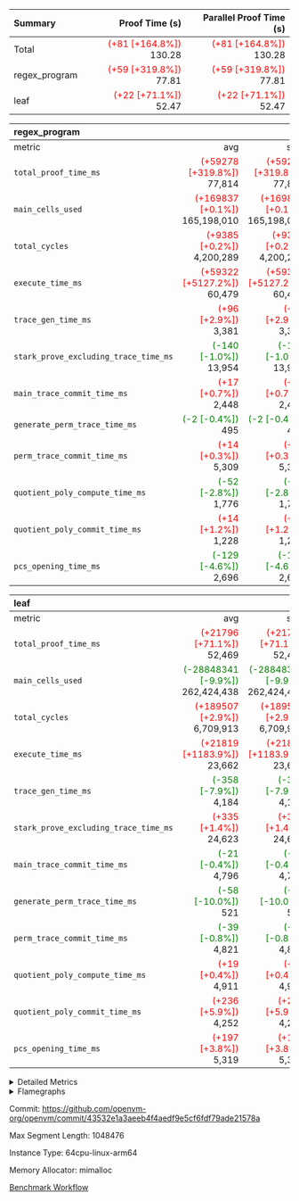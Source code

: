| Summary | Proof Time (s) | Parallel Proof Time (s) |
|:---|---:|---:|
| Total | <span style='color: red'>(+81 [+164.8%])</span> 130.28 | <span style='color: red'>(+81 [+164.8%])</span> 130.28 |
| regex_program | <span style='color: red'>(+59 [+319.8%])</span> 77.81 | <span style='color: red'>(+59 [+319.8%])</span> 77.81 |
| leaf | <span style='color: red'>(+22 [+71.1%])</span> 52.47 | <span style='color: red'>(+22 [+71.1%])</span> 52.47 |


| regex_program |||||
|:---|---:|---:|---:|---:|
|metric|avg|sum|max|min|
| `total_proof_time_ms ` | <span style='color: red'>(+59278 [+319.8%])</span> 77,814 | <span style='color: red'>(+59278 [+319.8%])</span> 77,814 | <span style='color: red'>(+59278 [+319.8%])</span> 77,814 | <span style='color: red'>(+59278 [+319.8%])</span> 77,814 |
| `main_cells_used     ` | <span style='color: red'>(+169837 [+0.1%])</span> 165,198,010 | <span style='color: red'>(+169837 [+0.1%])</span> 165,198,010 | <span style='color: red'>(+169837 [+0.1%])</span> 165,198,010 | <span style='color: red'>(+169837 [+0.1%])</span> 165,198,010 |
| `total_cycles        ` | <span style='color: red'>(+9385 [+0.2%])</span> 4,200,289 | <span style='color: red'>(+9385 [+0.2%])</span> 4,200,289 | <span style='color: red'>(+9385 [+0.2%])</span> 4,200,289 | <span style='color: red'>(+9385 [+0.2%])</span> 4,200,289 |
| `execute_time_ms     ` | <span style='color: red'>(+59322 [+5127.2%])</span> 60,479 | <span style='color: red'>(+59322 [+5127.2%])</span> 60,479 | <span style='color: red'>(+59322 [+5127.2%])</span> 60,479 | <span style='color: red'>(+59322 [+5127.2%])</span> 60,479 |
| `trace_gen_time_ms   ` | <span style='color: red'>(+96 [+2.9%])</span> 3,381 | <span style='color: red'>(+96 [+2.9%])</span> 3,381 | <span style='color: red'>(+96 [+2.9%])</span> 3,381 | <span style='color: red'>(+96 [+2.9%])</span> 3,381 |
| `stark_prove_excluding_trace_time_ms` | <span style='color: green'>(-140 [-1.0%])</span> 13,954 | <span style='color: green'>(-140 [-1.0%])</span> 13,954 | <span style='color: green'>(-140 [-1.0%])</span> 13,954 | <span style='color: green'>(-140 [-1.0%])</span> 13,954 |
| `main_trace_commit_time_ms` | <span style='color: red'>(+17 [+0.7%])</span> 2,448 | <span style='color: red'>(+17 [+0.7%])</span> 2,448 | <span style='color: red'>(+17 [+0.7%])</span> 2,448 | <span style='color: red'>(+17 [+0.7%])</span> 2,448 |
| `generate_perm_trace_time_ms` | <span style='color: green'>(-2 [-0.4%])</span> 495 | <span style='color: green'>(-2 [-0.4%])</span> 495 | <span style='color: green'>(-2 [-0.4%])</span> 495 | <span style='color: green'>(-2 [-0.4%])</span> 495 |
| `perm_trace_commit_time_ms` | <span style='color: red'>(+14 [+0.3%])</span> 5,309 | <span style='color: red'>(+14 [+0.3%])</span> 5,309 | <span style='color: red'>(+14 [+0.3%])</span> 5,309 | <span style='color: red'>(+14 [+0.3%])</span> 5,309 |
| `quotient_poly_compute_time_ms` | <span style='color: green'>(-52 [-2.8%])</span> 1,776 | <span style='color: green'>(-52 [-2.8%])</span> 1,776 | <span style='color: green'>(-52 [-2.8%])</span> 1,776 | <span style='color: green'>(-52 [-2.8%])</span> 1,776 |
| `quotient_poly_commit_time_ms` | <span style='color: red'>(+14 [+1.2%])</span> 1,228 | <span style='color: red'>(+14 [+1.2%])</span> 1,228 | <span style='color: red'>(+14 [+1.2%])</span> 1,228 | <span style='color: red'>(+14 [+1.2%])</span> 1,228 |
| `pcs_opening_time_ms ` | <span style='color: green'>(-129 [-4.6%])</span> 2,696 | <span style='color: green'>(-129 [-4.6%])</span> 2,696 | <span style='color: green'>(-129 [-4.6%])</span> 2,696 | <span style='color: green'>(-129 [-4.6%])</span> 2,696 |

| leaf |||||
|:---|---:|---:|---:|---:|
|metric|avg|sum|max|min|
| `total_proof_time_ms ` | <span style='color: red'>(+21796 [+71.1%])</span> 52,469 | <span style='color: red'>(+21796 [+71.1%])</span> 52,469 | <span style='color: red'>(+21796 [+71.1%])</span> 52,469 | <span style='color: red'>(+21796 [+71.1%])</span> 52,469 |
| `main_cells_used     ` | <span style='color: green'>(-28848341 [-9.9%])</span> 262,424,438 | <span style='color: green'>(-28848341 [-9.9%])</span> 262,424,438 | <span style='color: green'>(-28848341 [-9.9%])</span> 262,424,438 | <span style='color: green'>(-28848341 [-9.9%])</span> 262,424,438 |
| `total_cycles        ` | <span style='color: red'>(+189507 [+2.9%])</span> 6,709,913 | <span style='color: red'>(+189507 [+2.9%])</span> 6,709,913 | <span style='color: red'>(+189507 [+2.9%])</span> 6,709,913 | <span style='color: red'>(+189507 [+2.9%])</span> 6,709,913 |
| `execute_time_ms     ` | <span style='color: red'>(+21819 [+1183.9%])</span> 23,662 | <span style='color: red'>(+21819 [+1183.9%])</span> 23,662 | <span style='color: red'>(+21819 [+1183.9%])</span> 23,662 | <span style='color: red'>(+21819 [+1183.9%])</span> 23,662 |
| `trace_gen_time_ms   ` | <span style='color: green'>(-358 [-7.9%])</span> 4,184 | <span style='color: green'>(-358 [-7.9%])</span> 4,184 | <span style='color: green'>(-358 [-7.9%])</span> 4,184 | <span style='color: green'>(-358 [-7.9%])</span> 4,184 |
| `stark_prove_excluding_trace_time_ms` | <span style='color: red'>(+335 [+1.4%])</span> 24,623 | <span style='color: red'>(+335 [+1.4%])</span> 24,623 | <span style='color: red'>(+335 [+1.4%])</span> 24,623 | <span style='color: red'>(+335 [+1.4%])</span> 24,623 |
| `main_trace_commit_time_ms` | <span style='color: green'>(-21 [-0.4%])</span> 4,796 | <span style='color: green'>(-21 [-0.4%])</span> 4,796 | <span style='color: green'>(-21 [-0.4%])</span> 4,796 | <span style='color: green'>(-21 [-0.4%])</span> 4,796 |
| `generate_perm_trace_time_ms` | <span style='color: green'>(-58 [-10.0%])</span> 521 | <span style='color: green'>(-58 [-10.0%])</span> 521 | <span style='color: green'>(-58 [-10.0%])</span> 521 | <span style='color: green'>(-58 [-10.0%])</span> 521 |
| `perm_trace_commit_time_ms` | <span style='color: green'>(-39 [-0.8%])</span> 4,821 | <span style='color: green'>(-39 [-0.8%])</span> 4,821 | <span style='color: green'>(-39 [-0.8%])</span> 4,821 | <span style='color: green'>(-39 [-0.8%])</span> 4,821 |
| `quotient_poly_compute_time_ms` | <span style='color: red'>(+19 [+0.4%])</span> 4,911 | <span style='color: red'>(+19 [+0.4%])</span> 4,911 | <span style='color: red'>(+19 [+0.4%])</span> 4,911 | <span style='color: red'>(+19 [+0.4%])</span> 4,911 |
| `quotient_poly_commit_time_ms` | <span style='color: red'>(+236 [+5.9%])</span> 4,252 | <span style='color: red'>(+236 [+5.9%])</span> 4,252 | <span style='color: red'>(+236 [+5.9%])</span> 4,252 | <span style='color: red'>(+236 [+5.9%])</span> 4,252 |
| `pcs_opening_time_ms ` | <span style='color: red'>(+197 [+3.8%])</span> 5,319 | <span style='color: red'>(+197 [+3.8%])</span> 5,319 | <span style='color: red'>(+197 [+3.8%])</span> 5,319 | <span style='color: red'>(+197 [+3.8%])</span> 5,319 |



<details>
<summary>Detailed Metrics</summary>

| group | num_segments | keygen_time_ms | commit_exe_time_ms |
| --- | --- | --- | --- |
| regex_program | 1 | 725 | 44 | 

| group | air_name | quotient_deg | interactions | constraints |
| --- | --- | --- | --- | --- |
| leaf | AccessAdapterAir<2> | 4 | 5 | 12 | 
| leaf | AccessAdapterAir<4> | 4 | 5 | 12 | 
| leaf | AccessAdapterAir<8> | 4 | 5 | 12 | 
| leaf | FriReducedOpeningAir | 4 | 35 | 59 | 
| leaf | NativePoseidon2Air<BabyBearParameters>, 1> | 4 | 31 | 302 | 
| leaf | PhantomAir | 4 | 3 | 4 | 
| leaf | ProgramAir | 1 | 1 | 4 | 
| leaf | VariableRangeCheckerAir | 1 | 1 | 4 | 
| leaf | VmAirWrapper<BranchNativeAdapterAir, BranchEqualCoreAir<1> | 2 | 11 | 23 | 
| leaf | VmAirWrapper<JalNativeAdapterAir, JalCoreAir> | 4 | 7 | 6 | 
| leaf | VmAirWrapper<NativeAdapterAir<2, 0>, PublicValuesCoreAir> | 4 | 11 | 23 | 
| leaf | VmAirWrapper<NativeAdapterAir<2, 1>, FieldArithmeticCoreAir> | 4 | 15 | 23 | 
| leaf | VmAirWrapper<NativeLoadStoreAdapterAir<1>, NativeLoadStoreCoreAir<1> | 4 | 15 | 24 | 
| leaf | VmAirWrapper<NativeVectorizedAdapterAir<4>, FieldExtensionCoreAir> | 4 | 15 | 23 | 
| leaf | VmConnectorAir | 4 | 3 | 8 | 
| leaf | VolatileBoundaryAir | 4 | 4 | 16 | 
| regex_program | AccessAdapterAir<16> | 2 | 5 | 14 | 
| regex_program | AccessAdapterAir<2> | 2 | 5 | 14 | 
| regex_program | AccessAdapterAir<32> | 2 | 5 | 14 | 
| regex_program | AccessAdapterAir<4> | 2 | 5 | 14 | 
| regex_program | AccessAdapterAir<64> | 2 | 5 | 14 | 
| regex_program | AccessAdapterAir<8> | 2 | 5 | 14 | 
| regex_program | BitwiseOperationLookupAir<8> | 2 | 2 | 4 | 
| regex_program | KeccakVmAir | 2 | 321 | 4,571 | 
| regex_program | MemoryMerkleAir<8> | 2 | 4 | 40 | 
| regex_program | PersistentBoundaryAir<8> | 2 | 3 | 6 | 
| regex_program | PhantomAir | 2 | 3 | 5 | 
| regex_program | Poseidon2PeripheryAir<BabyBearParameters>, 1> | 2 | 1 | 286 | 
| regex_program | ProgramAir | 1 | 1 | 4 | 
| regex_program | RangeTupleCheckerAir<2> | 1 | 1 | 4 | 
| regex_program | VariableRangeCheckerAir | 1 | 1 | 4 | 
| regex_program | VmAirWrapper<Rv32BaseAluAdapterAir, BaseAluCoreAir<4, 8> | 2 | 19 | 43 | 
| regex_program | VmAirWrapper<Rv32BaseAluAdapterAir, LessThanCoreAir<4, 8> | 2 | 17 | 39 | 
| regex_program | VmAirWrapper<Rv32BaseAluAdapterAir, ShiftCoreAir<4, 8> | 2 | 23 | 90 | 
| regex_program | VmAirWrapper<Rv32BranchAdapterAir, BranchEqualCoreAir<4> | 2 | 11 | 25 | 
| regex_program | VmAirWrapper<Rv32BranchAdapterAir, BranchLessThanCoreAir<4, 8> | 2 | 13 | 41 | 
| regex_program | VmAirWrapper<Rv32CondRdWriteAdapterAir, Rv32JalLuiCoreAir> | 2 | 10 | 22 | 
| regex_program | VmAirWrapper<Rv32HintStoreAdapterAir, Rv32HintStoreCoreAir> | 2 | 15 | 17 | 
| regex_program | VmAirWrapper<Rv32JalrAdapterAir, Rv32JalrCoreAir> | 2 | 16 | 20 | 
| regex_program | VmAirWrapper<Rv32LoadStoreAdapterAir, LoadSignExtendCoreAir<4, 8> | 2 | 18 | 33 | 
| regex_program | VmAirWrapper<Rv32LoadStoreAdapterAir, LoadStoreCoreAir<4> | 2 | 17 | 38 | 
| regex_program | VmAirWrapper<Rv32MultAdapterAir, DivRemCoreAir<4, 8> | 2 | 25 | 88 | 
| regex_program | VmAirWrapper<Rv32MultAdapterAir, MulHCoreAir<4, 8> | 2 | 24 | 38 | 
| regex_program | VmAirWrapper<Rv32MultAdapterAir, MultiplicationCoreAir<4, 8> | 2 | 19 | 26 | 
| regex_program | VmAirWrapper<Rv32RdWriteAdapterAir, Rv32AuipcCoreAir> | 2 | 11 | 15 | 
| regex_program | VmConnectorAir | 2 | 3 | 9 | 

| group | air_name | dsl_ir | idx | opcode | cells_used |
| --- | --- | --- | --- | --- | --- |
| leaf | <BranchNativeAdapterAir,BranchEqualCoreAir<1>> | AssertEqE | 0 | BNE | 6,348 | 
| leaf | <BranchNativeAdapterAir,BranchEqualCoreAir<1>> | AssertEqEI | 0 | BNE | 92 | 
| leaf | <BranchNativeAdapterAir,BranchEqualCoreAir<1>> | AssertEqF | 0 | BNE | 255,944 | 
| leaf | <BranchNativeAdapterAir,BranchEqualCoreAir<1>> | AssertEqV | 0 | BNE | 27,416 | 
| leaf | <BranchNativeAdapterAir,BranchEqualCoreAir<1>> | AssertEqVI | 0 | BNE | 7,314 | 
| leaf | <BranchNativeAdapterAir,BranchEqualCoreAir<1>> | AssertNeVI | 0 | BEQ | 23 | 
| leaf | <BranchNativeAdapterAir,BranchEqualCoreAir<1>> | For | 0 | BNE | 9,026,856 | 
| leaf | <BranchNativeAdapterAir,BranchEqualCoreAir<1>> | IfEq | 0 | BNE | 7,025,166 | 
| leaf | <BranchNativeAdapterAir,BranchEqualCoreAir<1>> | IfEqI | 0 | BNE | 2,413,252 | 
| leaf | <BranchNativeAdapterAir,BranchEqualCoreAir<1>> | IfNe | 0 | BEQ | 434,217 | 
| leaf | <BranchNativeAdapterAir,BranchEqualCoreAir<1>> | IfNeI | 0 | BEQ | 23,414 | 
| leaf | <BranchNativeAdapterAir,BranchEqualCoreAir<1>> | ZipFor | 0 | BNE | 13,462,981 | 
| leaf | <JalNativeAdapterAir,JalCoreAir> |  | 0 | JAL | 10 | 
| leaf | <JalNativeAdapterAir,JalCoreAir> | For | 0 | JAL | 146,140 | 
| leaf | <JalNativeAdapterAir,JalCoreAir> | IfEqI | 0 | JAL | 452,680 | 
| leaf | <JalNativeAdapterAir,JalCoreAir> | IfNe | 0 | JAL | 30 | 
| leaf | <JalNativeAdapterAir,JalCoreAir> | ZipFor | 0 | JAL | 365,600 | 
| leaf | <NativeAdapterAir<2, 0>,PublicValuesCoreAir> | Publish | 0 | PUBLISH | 828 | 
| leaf | <NativeAdapterAir<2, 1>,FieldArithmeticCoreAir> | AddEFI | 0 | ADD | 25,800 | 
| leaf | <NativeAdapterAir<2, 1>,FieldArithmeticCoreAir> | AddEI | 0 | ADD | 2,764,440 | 
| leaf | <NativeAdapterAir<2, 1>,FieldArithmeticCoreAir> | AddF | 0 | ADD | 39,990 | 
| leaf | <NativeAdapterAir<2, 1>,FieldArithmeticCoreAir> | AddFI | 0 | ADD | 2,363,190 | 
| leaf | <NativeAdapterAir<2, 1>,FieldArithmeticCoreAir> | AddV | 0 | ADD | 2,385,660 | 
| leaf | <NativeAdapterAir<2, 1>,FieldArithmeticCoreAir> | AddVI | 0 | ADD | 17,168,400 | 
| leaf | <NativeAdapterAir<2, 1>,FieldArithmeticCoreAir> | Alloc | 0 | ADD | 1,892,070 | 
| leaf | <NativeAdapterAir<2, 1>,FieldArithmeticCoreAir> | Alloc | 0 | MUL | 1,114,830 | 
| leaf | <NativeAdapterAir<2, 1>,FieldArithmeticCoreAir> | CastFV | 0 | ADD | 30 | 
| leaf | <NativeAdapterAir<2, 1>,FieldArithmeticCoreAir> | DivFIN | 0 | DIV | 5,310 | 
| leaf | <NativeAdapterAir<2, 1>,FieldArithmeticCoreAir> | For | 0 | ADD | 11,335,740 | 
| leaf | <NativeAdapterAir<2, 1>,FieldArithmeticCoreAir> | LoadE | 0 | ADD | 409,500 | 
| leaf | <NativeAdapterAir<2, 1>,FieldArithmeticCoreAir> | LoadE | 0 | MUL | 409,500 | 
| leaf | <NativeAdapterAir<2, 1>,FieldArithmeticCoreAir> | LoadF | 0 | ADD | 459,000 | 
| leaf | <NativeAdapterAir<2, 1>,FieldArithmeticCoreAir> | LoadF | 0 | MUL | 310,410 | 
| leaf | <NativeAdapterAir<2, 1>,FieldArithmeticCoreAir> | LoadHeapPtr | 0 | ADD | 30 | 
| leaf | <NativeAdapterAir<2, 1>,FieldArithmeticCoreAir> | LoadV | 0 | ADD | 1,747,290 | 
| leaf | <NativeAdapterAir<2, 1>,FieldArithmeticCoreAir> | LoadV | 0 | MUL | 1,472,940 | 
| leaf | <NativeAdapterAir<2, 1>,FieldArithmeticCoreAir> | MulEF | 0 | MUL | 123,840 | 
| leaf | <NativeAdapterAir<2, 1>,FieldArithmeticCoreAir> | MulEFI | 0 | MUL | 240,600 | 
| leaf | <NativeAdapterAir<2, 1>,FieldArithmeticCoreAir> | MulF | 0 | MUL | 4,603,710 | 
| leaf | <NativeAdapterAir<2, 1>,FieldArithmeticCoreAir> | MulFI | 0 | MUL | 40,800 | 
| leaf | <NativeAdapterAir<2, 1>,FieldArithmeticCoreAir> | MulVI | 0 | MUL | 1,285,320 | 
| leaf | <NativeAdapterAir<2, 1>,FieldArithmeticCoreAir> | NegE | 0 | MUL | 12,840 | 
| leaf | <NativeAdapterAir<2, 1>,FieldArithmeticCoreAir> | StoreE | 0 | ADD | 303,660 | 
| leaf | <NativeAdapterAir<2, 1>,FieldArithmeticCoreAir> | StoreE | 0 | MUL | 303,660 | 
| leaf | <NativeAdapterAir<2, 1>,FieldArithmeticCoreAir> | StoreF | 0 | ADD | 249,600 | 
| leaf | <NativeAdapterAir<2, 1>,FieldArithmeticCoreAir> | StoreF | 0 | MUL | 25,320 | 
| leaf | <NativeAdapterAir<2, 1>,FieldArithmeticCoreAir> | StoreHeapPtr | 0 | ADD | 30 | 
| leaf | <NativeAdapterAir<2, 1>,FieldArithmeticCoreAir> | StoreV | 0 | ADD | 801,690 | 
| leaf | <NativeAdapterAir<2, 1>,FieldArithmeticCoreAir> | StoreV | 0 | MUL | 649,410 | 
| leaf | <NativeAdapterAir<2, 1>,FieldArithmeticCoreAir> | SubEF | 0 | SUB | 215,160 | 
| leaf | <NativeAdapterAir<2, 1>,FieldArithmeticCoreAir> | SubEFI | 0 | ADD | 286,320 | 
| leaf | <NativeAdapterAir<2, 1>,FieldArithmeticCoreAir> | SubEI | 0 | ADD | 18,000 | 
| leaf | <NativeAdapterAir<2, 1>,FieldArithmeticCoreAir> | SubFI | 0 | SUB | 39,990 | 
| leaf | <NativeAdapterAir<2, 1>,FieldArithmeticCoreAir> | SubV | 0 | SUB | 514,890 | 
| leaf | <NativeAdapterAir<2, 1>,FieldArithmeticCoreAir> | SubVI | 0 | SUB | 31,590 | 
| leaf | <NativeAdapterAir<2, 1>,FieldArithmeticCoreAir> | SubVIN | 0 | SUB | 26,460 | 
| leaf | <NativeAdapterAir<2, 1>,FieldArithmeticCoreAir> | UnsafeCastVF | 0 | ADD | 810 | 
| leaf | <NativeAdapterAir<2, 1>,FieldArithmeticCoreAir> | ZipFor | 0 | ADD | 18,124,920 | 
| leaf | <NativeLoadStoreAdapterAir<1>,NativeLoadStoreCoreAir<1>> |  | 0 | STOREW | 31 | 
| leaf | <NativeLoadStoreAdapterAir<1>,NativeLoadStoreCoreAir<1>> | AddEFFI | 0 | LOADW | 6,014 | 
| leaf | <NativeLoadStoreAdapterAir<1>,NativeLoadStoreCoreAir<1>> | AddEFFI | 0 | STOREW | 18,042 | 
| leaf | <NativeLoadStoreAdapterAir<1>,NativeLoadStoreCoreAir<1>> | Alloc | 0 | LOADW | 1,955,139 | 
| leaf | <NativeLoadStoreAdapterAir<1>,NativeLoadStoreCoreAir<1>> | DivEIN | 0 | STOREW | 9,300 | 
| leaf | <NativeLoadStoreAdapterAir<1>,NativeLoadStoreCoreAir<1>> | For | 0 | LOADW | 348,192 | 
| leaf | <NativeLoadStoreAdapterAir<1>,NativeLoadStoreCoreAir<1>> | For | 0 | STOREW | 104,842 | 
| leaf | <NativeLoadStoreAdapterAir<1>,NativeLoadStoreCoreAir<1>> | ImmE | 0 | STOREW | 495,132 | 
| leaf | <NativeLoadStoreAdapterAir<1>,NativeLoadStoreCoreAir<1>> | ImmF | 0 | STOREW | 1,470,237 | 
| leaf | <NativeLoadStoreAdapterAir<1>,NativeLoadStoreCoreAir<1>> | ImmV | 0 | STOREW | 612,653 | 
| leaf | <NativeLoadStoreAdapterAir<1>,NativeLoadStoreCoreAir<1>> | LoadE | 0 | LOADW | 4,523,396 | 
| leaf | <NativeLoadStoreAdapterAir<1>,NativeLoadStoreCoreAir<1>> | LoadF | 0 | LOADW | 10,267,820 | 
| leaf | <NativeLoadStoreAdapterAir<1>,NativeLoadStoreCoreAir<1>> | LoadV | 0 | LOADW | 9,755,297 | 
| leaf | <NativeLoadStoreAdapterAir<1>,NativeLoadStoreCoreAir<1>> | MulEI | 0 | STOREW | 619,876 | 
| leaf | <NativeLoadStoreAdapterAir<1>,NativeLoadStoreCoreAir<1>> | StoreE | 0 | STOREW | 2,148,796 | 
| leaf | <NativeLoadStoreAdapterAir<1>,NativeLoadStoreCoreAir<1>> | StoreF | 0 | STOREW | 9,990,649 | 
| leaf | <NativeLoadStoreAdapterAir<1>,NativeLoadStoreCoreAir<1>> | StoreHintWord | 0 | SHINTW | 15,427,708 | 
| leaf | <NativeLoadStoreAdapterAir<1>,NativeLoadStoreCoreAir<1>> | StoreV | 0 | STOREW | 2,382,598 | 
| leaf | <NativeLoadStoreAdapterAir<1>,NativeLoadStoreCoreAir<1>> | SubEF | 0 | LOADW | 666,996 | 
| leaf | <NativeLoadStoreAdapterAir<1>,NativeLoadStoreCoreAir<1>> | ZipFor | 0 | LOADW | 1,410,717 | 
| leaf | <NativeVectorizedAdapterAir<4>,FieldExtensionCoreAir> | AddE | 0 | FE4ADD | 1,902,080 | 
| leaf | <NativeVectorizedAdapterAir<4>,FieldExtensionCoreAir> | DivE | 0 | BBE4DIV | 321,360 | 
| leaf | <NativeVectorizedAdapterAir<4>,FieldExtensionCoreAir> | DivEIN | 0 | BBE4DIV | 3,000 | 
| leaf | <NativeVectorizedAdapterAir<4>,FieldExtensionCoreAir> | MulE | 0 | BBE4MUL | 1,254,360 | 
| leaf | <NativeVectorizedAdapterAir<4>,FieldExtensionCoreAir> | MulEI | 0 | BBE4MUL | 199,960 | 
| leaf | <NativeVectorizedAdapterAir<4>,FieldExtensionCoreAir> | SubE | 0 | FE4SUB | 668,920 | 
| leaf | Arc<BabyBearParameters>, 1> | Poseidon2CompressBabyBear | 0 | COMP_POS2 | 6,420,252 | 
| leaf | Arc<BabyBearParameters>, 1> | Poseidon2PermuteBabyBear | 0 | PERM_POS2 | 12,574,980 | 
| leaf | FriReducedOpeningAir | FriReducedOpening | 0 | FRI_REDUCED_OPENING | 34,825,728 | 
| leaf | PhantomAir | CT-ExtractPublicValuesCommit | 0 | PHANTOM | 12 | 
| leaf | PhantomAir | CT-InitializePcsConst | 0 | PHANTOM | 12 | 
| leaf | PhantomAir | CT-ReadProofsFromInput | 0 | PHANTOM | 12 | 
| leaf | PhantomAir | CT-VerifyProofs | 0 | PHANTOM | 12 | 
| leaf | PhantomAir | CT-compute-reduced-opening | 0 | PHANTOM | 4,032 | 
| leaf | PhantomAir | CT-exp-reverse-bits-len | 0 | PHANTOM | 55,440 | 
| leaf | PhantomAir | CT-poseidon2-hash | 0 | PHANTOM | 22,176 | 
| leaf | PhantomAir | CT-poseidon2-hash-ext | 0 | PHANTOM | 10,584 | 
| leaf | PhantomAir | CT-poseidon2-hash-setup | 0 | PHANTOM | 3,316,320 | 
| leaf | PhantomAir | CT-single-reduced-opening-eval | 0 | PHANTOM | 85,176 | 
| leaf | PhantomAir | CT-stage-c-build-rounds | 0 | PHANTOM | 12 | 
| leaf | PhantomAir | CT-stage-d-verifier-verify | 0 | PHANTOM | 12 | 
| leaf | PhantomAir | CT-stage-d-verify-pcs | 0 | PHANTOM | 12 | 
| leaf | PhantomAir | CT-stage-e-verify-constraints | 0 | PHANTOM | 12 | 
| leaf | PhantomAir | CT-verify-batch | 0 | PHANTOM | 4,032 | 
| leaf | PhantomAir | CT-verify-batch-ext | 0 | PHANTOM | 10,584 | 
| leaf | PhantomAir | CT-verify-batch-reduce-fast | 0 | PHANTOM | 32,760 | 
| leaf | PhantomAir | CT-verify-batch-reduce-fast-setup | 0 | PHANTOM | 32,760 | 
| leaf | PhantomAir | CT-verify-query | 0 | PHANTOM | 504 | 
| leaf | PhantomAir | HintBitsF | 0 | PHANTOM | 258 | 
| leaf | PhantomAir | HintInputVec | 0 | PHANTOM | 155,448 | 

| group | air_name | dsl_ir | opcode | segment | cells_used |
| --- | --- | --- | --- | --- | --- |
| regex_program | <Rv32BaseAluAdapterAir,BaseAluCoreAir<4, 8>> |  | ADD | 0 | 36,618,768 | 
| regex_program | <Rv32BaseAluAdapterAir,BaseAluCoreAir<4, 8>> |  | AND | 0 | 1,912,104 | 
| regex_program | <Rv32BaseAluAdapterAir,BaseAluCoreAir<4, 8>> |  | OR | 0 | 847,584 | 
| regex_program | <Rv32BaseAluAdapterAir,BaseAluCoreAir<4, 8>> |  | SUB | 0 | 1,532,952 | 
| regex_program | <Rv32BaseAluAdapterAir,BaseAluCoreAir<4, 8>> |  | XOR | 0 | 344,232 | 
| regex_program | <Rv32BaseAluAdapterAir,LessThanCoreAir<4, 8>> |  | SLT | 0 | 185 | 
| regex_program | <Rv32BaseAluAdapterAir,LessThanCoreAir<4, 8>> |  | SLTU | 0 | 1,237,798 | 
| regex_program | <Rv32BaseAluAdapterAir,ShiftCoreAir<4, 8>> |  | SLL | 0 | 11,318,044 | 
| regex_program | <Rv32BaseAluAdapterAir,ShiftCoreAir<4, 8>> |  | SRA | 0 | 53 | 
| regex_program | <Rv32BaseAluAdapterAir,ShiftCoreAir<4, 8>> |  | SRL | 0 | 269,770 | 
| regex_program | <Rv32BranchAdapterAir,BranchEqualCoreAir<4>> |  | BEQ | 0 | 4,880,538 | 
| regex_program | <Rv32BranchAdapterAir,BranchEqualCoreAir<4>> |  | BNE | 0 | 2,691,832 | 
| regex_program | <Rv32BranchAdapterAir,BranchLessThanCoreAir<4, 8>> |  | BGE | 0 | 9,408 | 
| regex_program | <Rv32BranchAdapterAir,BranchLessThanCoreAir<4, 8>> |  | BGEU | 0 | 3,890,944 | 
| regex_program | <Rv32BranchAdapterAir,BranchLessThanCoreAir<4, 8>> |  | BLT | 0 | 164,512 | 
| regex_program | <Rv32BranchAdapterAir,BranchLessThanCoreAir<4, 8>> |  | BLTU | 0 | 2,273,600 | 
| regex_program | <Rv32CondRdWriteAdapterAir,Rv32JalLuiCoreAir> |  | JAL | 0 | 1,190,322 | 
| regex_program | <Rv32CondRdWriteAdapterAir,Rv32JalLuiCoreAir> |  | LUI | 0 | 800,964 | 
| regex_program | <Rv32HintStoreAdapterAir,Rv32HintStoreCoreAir> |  | HINT_STOREW | 0 | 331,942 | 
| regex_program | <Rv32JalrAdapterAir,Rv32JalrCoreAir> |  | JALR | 0 | 3,652,404 | 
| regex_program | <Rv32LoadStoreAdapterAir,LoadSignExtendCoreAir<4, 8>> |  | LOADB | 0 | 24,255 | 
| regex_program | <Rv32LoadStoreAdapterAir,LoadSignExtendCoreAir<4, 8>> |  | LOADH | 0 | 280 | 
| regex_program | <Rv32LoadStoreAdapterAir,LoadStoreCoreAir<4>> |  | LOADBU | 0 | 1,093,200 | 
| regex_program | <Rv32LoadStoreAdapterAir,LoadStoreCoreAir<4>> |  | LOADHU | 0 | 3,800 | 
| regex_program | <Rv32LoadStoreAdapterAir,LoadStoreCoreAir<4>> |  | LOADW | 0 | 45,715,640 | 
| regex_program | <Rv32LoadStoreAdapterAir,LoadStoreCoreAir<4>> |  | STOREB | 0 | 509,480 | 
| regex_program | <Rv32LoadStoreAdapterAir,LoadStoreCoreAir<4>> |  | STOREH | 0 | 402,960 | 
| regex_program | <Rv32LoadStoreAdapterAir,LoadStoreCoreAir<4>> |  | STOREW | 0 | 30,916,880 | 
| regex_program | <Rv32MultAdapterAir,DivRemCoreAir<4, 8>> |  | DIVU | 0 | 6,498 | 
| regex_program | <Rv32MultAdapterAir,MulHCoreAir<4, 8>> |  | MULHU | 0 | 9,516 | 
| regex_program | <Rv32MultAdapterAir,MultiplicationCoreAir<4, 8>> |  | MUL | 0 | 1,614,697 | 
| regex_program | <Rv32RdWriteAdapterAir,Rv32AuipcCoreAir> |  | AUIPC | 0 | 830,676 | 
| regex_program | KeccakVmAir |  | KECCAK256 | 0 | 75,936 | 
| regex_program | PhantomAir |  | PHANTOM | 0 | 1,734 | 

| group | air_name | idx | rows | prep_cols | perm_cols | main_cols | cells |
| --- | --- | --- | --- | --- | --- | --- | --- |
| leaf | AccessAdapterAir<2> | 0 | 2,097,152 |  | 16 | 11 | 56,623,104 | 
| leaf | AccessAdapterAir<4> | 0 | 1,048,576 |  | 16 | 13 | 30,408,704 | 
| leaf | AccessAdapterAir<8> | 0 | 131,072 |  | 16 | 17 | 4,325,376 | 
| leaf | FriReducedOpeningAir | 0 | 1,048,576 |  | 76 | 64 | 146,800,640 | 
| leaf | NativePoseidon2Air<BabyBearParameters>, 1> | 0 | 65,536 |  | 36 | 348 | 25,165,824 | 
| leaf | PhantomAir | 0 | 1,048,576 |  | 8 | 6 | 14,680,064 | 
| leaf | ProgramAir | 0 | 524,288 |  | 8 | 10 | 9,437,184 | 
| leaf | VariableRangeCheckerAir | 0 | 262,144 | 2 | 8 | 1 | 2,359,296 | 
| leaf | VmAirWrapper<BranchNativeAdapterAir, BranchEqualCoreAir<1> | 0 | 2,097,152 |  | 28 | 23 | 106,954,752 | 
| leaf | VmAirWrapper<JalNativeAdapterAir, JalCoreAir> | 0 | 131,072 |  | 12 | 10 | 2,883,584 | 
| leaf | VmAirWrapper<NativeAdapterAir<2, 0>, PublicValuesCoreAir> | 0 | 64 |  | 16 | 23 | 2,496 | 
| leaf | VmAirWrapper<NativeAdapterAir<2, 1>, FieldArithmeticCoreAir> | 0 | 4,194,304 |  | 20 | 30 | 209,715,200 | 
| leaf | VmAirWrapper<NativeLoadStoreAdapterAir<1>, NativeLoadStoreCoreAir<1> | 0 | 2,097,152 |  | 20 | 31 | 106,954,752 | 
| leaf | VmAirWrapper<NativeVectorizedAdapterAir<4>, FieldExtensionCoreAir> | 0 | 131,072 |  | 20 | 40 | 7,864,320 | 
| leaf | VmConnectorAir | 0 | 2 | 1 | 8 | 4 | 24 | 
| leaf | VolatileBoundaryAir | 0 | 1,048,576 |  | 8 | 11 | 19,922,944 | 

| group | air_name | segment | rows | prep_cols | perm_cols | main_cols | cells |
| --- | --- | --- | --- | --- | --- | --- | --- |
| regex_program | AccessAdapterAir<2> | 0 | 64 |  | 24 | 11 | 2,240 | 
| regex_program | AccessAdapterAir<4> | 0 | 32 |  | 24 | 13 | 1,184 | 
| regex_program | AccessAdapterAir<8> | 0 | 131,072 |  | 24 | 17 | 5,373,952 | 
| regex_program | BitwiseOperationLookupAir<8> | 0 | 65,536 | 3 | 8 | 2 | 655,360 | 
| regex_program | KeccakVmAir | 0 | 32 |  | 1,288 | 3,164 | 142,464 | 
| regex_program | MemoryMerkleAir<8> | 0 | 131,072 |  | 20 | 32 | 6,815,744 | 
| regex_program | PersistentBoundaryAir<8> | 0 | 131,072 |  | 12 | 20 | 4,194,304 | 
| regex_program | PhantomAir | 0 | 512 |  | 12 | 6 | 9,216 | 
| regex_program | Poseidon2PeripheryAir<BabyBearParameters>, 1> | 0 | 16,384 |  | 8 | 300 | 5,046,272 | 
| regex_program | ProgramAir | 0 | 131,072 |  | 8 | 10 | 2,359,296 | 
| regex_program | RangeTupleCheckerAir<2> | 0 | 524,288 | 2 | 8 | 1 | 4,718,592 | 
| regex_program | VariableRangeCheckerAir | 0 | 262,144 | 2 | 8 | 1 | 2,359,296 | 
| regex_program | VmAirWrapper<Rv32BaseAluAdapterAir, BaseAluCoreAir<4, 8> | 0 | 2,097,152 |  | 80 | 36 | 243,269,632 | 
| regex_program | VmAirWrapper<Rv32BaseAluAdapterAir, LessThanCoreAir<4, 8> | 0 | 65,536 |  | 40 | 37 | 5,046,272 | 
| regex_program | VmAirWrapper<Rv32BaseAluAdapterAir, ShiftCoreAir<4, 8> | 0 | 262,144 |  | 52 | 53 | 27,525,120 | 
| regex_program | VmAirWrapper<Rv32BranchAdapterAir, BranchEqualCoreAir<4> | 0 | 524,288 |  | 48 | 26 | 38,797,312 | 
| regex_program | VmAirWrapper<Rv32BranchAdapterAir, BranchLessThanCoreAir<4, 8> | 0 | 262,144 |  | 56 | 32 | 23,068,672 | 
| regex_program | VmAirWrapper<Rv32CondRdWriteAdapterAir, Rv32JalLuiCoreAir> | 0 | 131,072 |  | 44 | 18 | 8,126,464 | 
| regex_program | VmAirWrapper<Rv32HintStoreAdapterAir, Rv32HintStoreCoreAir> | 0 | 16,384 |  | 36 | 26 | 1,015,808 | 
| regex_program | VmAirWrapper<Rv32JalrAdapterAir, Rv32JalrCoreAir> | 0 | 131,072 |  | 36 | 28 | 8,388,608 | 
| regex_program | VmAirWrapper<Rv32LoadStoreAdapterAir, LoadSignExtendCoreAir<4, 8> | 0 | 1,024 |  | 76 | 35 | 113,664 | 
| regex_program | VmAirWrapper<Rv32LoadStoreAdapterAir, LoadStoreCoreAir<4> | 0 | 2,097,152 |  | 72 | 40 | 234,881,024 | 
| regex_program | VmAirWrapper<Rv32MultAdapterAir, DivRemCoreAir<4, 8> | 0 | 128 |  | 104 | 57 | 20,608 | 
| regex_program | VmAirWrapper<Rv32MultAdapterAir, MulHCoreAir<4, 8> | 0 | 256 |  | 100 | 39 | 35,584 | 
| regex_program | VmAirWrapper<Rv32MultAdapterAir, MultiplicationCoreAir<4, 8> | 0 | 65,536 |  | 80 | 31 | 7,274,496 | 
| regex_program | VmAirWrapper<Rv32RdWriteAdapterAir, Rv32AuipcCoreAir> | 0 | 65,536 |  | 28 | 21 | 3,211,264 | 
| regex_program | VmConnectorAir | 0 | 2 | 1 | 12 | 4 | 32 | 

| group | chip_name | idx | rows_used |
| --- | --- | --- | --- |
| leaf | <BranchNativeAdapterAir,BranchEqualCoreAir<1>> | 0 | 1,421,001 | 
| leaf | <JalNativeAdapterAir,JalCoreAir> | 0 | 96,446 | 
| leaf | <NativeAdapterAir<2, 0>,PublicValuesCoreAir> | 0 | 36 | 
| leaf | <NativeAdapterAir<2, 1>,FieldArithmeticCoreAir> | 0 | 2,393,425 | 
| leaf | <NativeLoadStoreAdapterAir<1>,NativeLoadStoreCoreAir<1>> | 0 | 2,006,886 | 
| leaf | <NativeVectorizedAdapterAir<4>,FieldExtensionCoreAir> | 0 | 108,742 | 
| leaf | AccessAdapter<2> | 0 | 1,085,954 | 
| leaf | AccessAdapter<4> | 0 | 543,188 | 
| leaf | AccessAdapter<8> | 0 | 111,818 | 
| leaf | Arc<BabyBearParameters>, 1> | 0 | 54,584 | 
| leaf | Boundary | 0 | 1,036,067 | 
| leaf | FriReducedOpeningAir | 0 | 544,152 | 
| leaf | PhantomAir | 0 | 621,695 | 
| leaf | ProgramChip | 0 | 292,368 | 
| leaf | VariableRangeCheckerAir | 0 | 262,144 | 
| leaf | VmConnectorAir | 0 | 2 | 

| group | chip_name | segment | rows_used |
| --- | --- | --- | --- |
| regex_program | <Rv32BaseAluAdapterAir,BaseAluCoreAir<4, 8>> | 0 | 1,145,990 | 
| regex_program | <Rv32BaseAluAdapterAir,LessThanCoreAir<4, 8>> | 0 | 33,459 | 
| regex_program | <Rv32BaseAluAdapterAir,ShiftCoreAir<4, 8>> | 0 | 218,639 | 
| regex_program | <Rv32BranchAdapterAir,BranchEqualCoreAir<4>> | 0 | 291,245 | 
| regex_program | <Rv32BranchAdapterAir,BranchLessThanCoreAir<4, 8>> | 0 | 198,077 | 
| regex_program | <Rv32CondRdWriteAdapterAir,Rv32JalLuiCoreAir> | 0 | 110,627 | 
| regex_program | <Rv32HintStoreAdapterAir,Rv32HintStoreCoreAir> | 0 | 12,767 | 
| regex_program | <Rv32JalrAdapterAir,Rv32JalrCoreAir> | 0 | 130,443 | 
| regex_program | <Rv32LoadStoreAdapterAir,LoadSignExtendCoreAir<4, 8>> | 0 | 701 | 
| regex_program | <Rv32LoadStoreAdapterAir,LoadStoreCoreAir<4>> | 0 | 1,966,049 | 
| regex_program | <Rv32MultAdapterAir,DivRemCoreAir<4, 8>> | 0 | 114 | 
| regex_program | <Rv32MultAdapterAir,MulHCoreAir<4, 8>> | 0 | 244 | 
| regex_program | <Rv32MultAdapterAir,MultiplicationCoreAir<4, 8>> | 0 | 52,087 | 
| regex_program | <Rv32RdWriteAdapterAir,Rv32AuipcCoreAir> | 0 | 39,557 | 
| regex_program | AccessAdapter<2> | 0 | 42 | 
| regex_program | AccessAdapter<4> | 0 | 22 | 
| regex_program | AccessAdapter<8> | 0 | 69,206 | 
| regex_program | Arc<BabyBearParameters>, 1> | 0 | 14,005 | 
| regex_program | BitwiseOperationLookupAir<8> | 0 | 65,536 | 
| regex_program | Boundary | 0 | 69,206 | 
| regex_program | KeccakVmAir | 0 | 24 | 
| regex_program | Merkle | 0 | 70,444 | 
| regex_program | PhantomAir | 0 | 289 | 
| regex_program | ProgramChip | 0 | 89,891 | 
| regex_program | RangeTupleCheckerAir<2> | 0 | 524,288 | 
| regex_program | VariableRangeCheckerAir | 0 | 262,144 | 
| regex_program | VmConnectorAir | 0 | 2 | 

| group | dsl_ir | idx | opcode | frequency |
| --- | --- | --- | --- | --- |
| leaf |  | 0 | JAL | 1 | 
| leaf |  | 0 | STOREW | 2 | 
| leaf | AddE | 0 | FE4ADD | 47,552 | 
| leaf | AddEFFI | 0 | LOADW | 194 | 
| leaf | AddEFFI | 0 | STOREW | 582 | 
| leaf | AddEFI | 0 | ADD | 860 | 
| leaf | AddEI | 0 | ADD | 92,148 | 
| leaf | AddF | 0 | ADD | 1,333 | 
| leaf | AddFI | 0 | ADD | 78,773 | 
| leaf | AddV | 0 | ADD | 79,522 | 
| leaf | AddVI | 0 | ADD | 572,280 | 
| leaf | Alloc | 0 | ADD | 63,069 | 
| leaf | Alloc | 0 | LOADW | 63,069 | 
| leaf | Alloc | 0 | MUL | 37,161 | 
| leaf | AssertEqE | 0 | BNE | 276 | 
| leaf | AssertEqEI | 0 | BNE | 4 | 
| leaf | AssertEqF | 0 | BNE | 11,128 | 
| leaf | AssertEqV | 0 | BNE | 1,192 | 
| leaf | AssertEqVI | 0 | BNE | 318 | 
| leaf | AssertNeVI | 0 | BEQ | 1 | 
| leaf | CT-ExtractPublicValuesCommit | 0 | PHANTOM | 2 | 
| leaf | CT-InitializePcsConst | 0 | PHANTOM | 2 | 
| leaf | CT-ReadProofsFromInput | 0 | PHANTOM | 2 | 
| leaf | CT-VerifyProofs | 0 | PHANTOM | 2 | 
| leaf | CT-compute-reduced-opening | 0 | PHANTOM | 672 | 
| leaf | CT-exp-reverse-bits-len | 0 | PHANTOM | 9,240 | 
| leaf | CT-poseidon2-hash | 0 | PHANTOM | 3,696 | 
| leaf | CT-poseidon2-hash-ext | 0 | PHANTOM | 1,764 | 
| leaf | CT-poseidon2-hash-setup | 0 | PHANTOM | 552,720 | 
| leaf | CT-single-reduced-opening-eval | 0 | PHANTOM | 14,196 | 
| leaf | CT-stage-c-build-rounds | 0 | PHANTOM | 2 | 
| leaf | CT-stage-d-verifier-verify | 0 | PHANTOM | 2 | 
| leaf | CT-stage-d-verify-pcs | 0 | PHANTOM | 2 | 
| leaf | CT-stage-e-verify-constraints | 0 | PHANTOM | 2 | 
| leaf | CT-verify-batch | 0 | PHANTOM | 672 | 
| leaf | CT-verify-batch-ext | 0 | PHANTOM | 1,764 | 
| leaf | CT-verify-batch-reduce-fast | 0 | PHANTOM | 5,460 | 
| leaf | CT-verify-batch-reduce-fast-setup | 0 | PHANTOM | 5,460 | 
| leaf | CT-verify-query | 0 | PHANTOM | 84 | 
| leaf | CastFV | 0 | ADD | 1 | 
| leaf | DivE | 0 | BBE4DIV | 8,034 | 
| leaf | DivEIN | 0 | BBE4DIV | 75 | 
| leaf | DivEIN | 0 | STOREW | 300 | 
| leaf | DivFIN | 0 | DIV | 177 | 
| leaf | For | 0 | ADD | 377,858 | 
| leaf | For | 0 | BNE | 392,472 | 
| leaf | For | 0 | JAL | 14,614 | 
| leaf | For | 0 | LOADW | 11,232 | 
| leaf | For | 0 | STOREW | 3,382 | 
| leaf | FriReducedOpening | 0 | FRI_REDUCED_OPENING | 7,098 | 
| leaf | HintBitsF | 0 | PHANTOM | 43 | 
| leaf | HintInputVec | 0 | PHANTOM | 25,908 | 
| leaf | IfEq | 0 | BNE | 305,442 | 
| leaf | IfEqI | 0 | BNE | 104,924 | 
| leaf | IfEqI | 0 | JAL | 45,268 | 
| leaf | IfNe | 0 | BEQ | 18,879 | 
| leaf | IfNe | 0 | JAL | 3 | 
| leaf | IfNeI | 0 | BEQ | 1,018 | 
| leaf | ImmE | 0 | STOREW | 15,972 | 
| leaf | ImmF | 0 | STOREW | 47,427 | 
| leaf | ImmV | 0 | STOREW | 19,763 | 
| leaf | LoadE | 0 | ADD | 13,650 | 
| leaf | LoadE | 0 | LOADW | 145,916 | 
| leaf | LoadE | 0 | MUL | 13,650 | 
| leaf | LoadF | 0 | ADD | 15,300 | 
| leaf | LoadF | 0 | LOADW | 331,220 | 
| leaf | LoadF | 0 | MUL | 10,347 | 
| leaf | LoadHeapPtr | 0 | ADD | 1 | 
| leaf | LoadV | 0 | ADD | 58,243 | 
| leaf | LoadV | 0 | LOADW | 314,687 | 
| leaf | LoadV | 0 | MUL | 49,098 | 
| leaf | MulE | 0 | BBE4MUL | 31,359 | 
| leaf | MulEF | 0 | MUL | 4,128 | 
| leaf | MulEFI | 0 | MUL | 8,020 | 
| leaf | MulEI | 0 | BBE4MUL | 4,999 | 
| leaf | MulEI | 0 | STOREW | 19,996 | 
| leaf | MulF | 0 | MUL | 153,457 | 
| leaf | MulFI | 0 | MUL | 1,360 | 
| leaf | MulVI | 0 | MUL | 42,844 | 
| leaf | NegE | 0 | MUL | 428 | 
| leaf | Poseidon2CompressBabyBear | 0 | COMP_POS2 | 18,449 | 
| leaf | Poseidon2PermuteBabyBear | 0 | PERM_POS2 | 36,135 | 
| leaf | Publish | 0 | PUBLISH | 36 | 
| leaf | StoreE | 0 | ADD | 10,122 | 
| leaf | StoreE | 0 | MUL | 10,122 | 
| leaf | StoreE | 0 | STOREW | 69,316 | 
| leaf | StoreF | 0 | ADD | 8,320 | 
| leaf | StoreF | 0 | MUL | 844 | 
| leaf | StoreF | 0 | STOREW | 322,279 | 
| leaf | StoreHeapPtr | 0 | ADD | 1 | 
| leaf | StoreHintWord | 0 | SHINTW | 497,668 | 
| leaf | StoreV | 0 | ADD | 26,723 | 
| leaf | StoreV | 0 | MUL | 21,647 | 
| leaf | StoreV | 0 | STOREW | 76,858 | 
| leaf | SubE | 0 | FE4SUB | 16,723 | 
| leaf | SubEF | 0 | LOADW | 21,516 | 
| leaf | SubEF | 0 | SUB | 7,172 | 
| leaf | SubEFI | 0 | ADD | 9,544 | 
| leaf | SubEI | 0 | ADD | 600 | 
| leaf | SubFI | 0 | SUB | 1,333 | 
| leaf | SubV | 0 | SUB | 17,163 | 
| leaf | SubVI | 0 | SUB | 1,053 | 
| leaf | SubVIN | 0 | SUB | 882 | 
| leaf | UnsafeCastVF | 0 | ADD | 27 | 
| leaf | ZipFor | 0 | ADD | 604,164 | 
| leaf | ZipFor | 0 | BNE | 585,347 | 
| leaf | ZipFor | 0 | JAL | 36,560 | 
| leaf | ZipFor | 0 | LOADW | 45,507 | 

| group | dsl_ir | opcode | segment | frequency |
| --- | --- | --- | --- | --- |
| regex_program |  | ADD | 0 | 1,017,188 | 
| regex_program |  | AND | 0 | 53,114 | 
| regex_program |  | AUIPC | 0 | 39,557 | 
| regex_program |  | BEQ | 0 | 187,713 | 
| regex_program |  | BGE | 0 | 294 | 
| regex_program |  | BGEU | 0 | 121,592 | 
| regex_program |  | BLT | 0 | 5,141 | 
| regex_program |  | BLTU | 0 | 71,050 | 
| regex_program |  | BNE | 0 | 103,532 | 
| regex_program |  | DIVU | 0 | 114 | 
| regex_program |  | HINT_STOREW | 0 | 12,767 | 
| regex_program |  | JAL | 0 | 66,129 | 
| regex_program |  | JALR | 0 | 130,443 | 
| regex_program |  | KECCAK256 | 0 | 1 | 
| regex_program |  | LOADB | 0 | 693 | 
| regex_program |  | LOADBU | 0 | 27,330 | 
| regex_program |  | LOADH | 0 | 8 | 
| regex_program |  | LOADHU | 0 | 95 | 
| regex_program |  | LOADW | 0 | 1,142,891 | 
| regex_program |  | LUI | 0 | 44,498 | 
| regex_program |  | MUL | 0 | 52,087 | 
| regex_program |  | MULHU | 0 | 244 | 
| regex_program |  | OR | 0 | 23,544 | 
| regex_program |  | PHANTOM | 0 | 289 | 
| regex_program |  | SLL | 0 | 213,548 | 
| regex_program |  | SLT | 0 | 5 | 
| regex_program |  | SLTU | 0 | 33,454 | 
| regex_program |  | SRA | 0 | 1 | 
| regex_program |  | SRL | 0 | 5,090 | 
| regex_program |  | STOREB | 0 | 12,737 | 
| regex_program |  | STOREH | 0 | 10,074 | 
| regex_program |  | STOREW | 0 | 772,922 | 
| regex_program |  | SUB | 0 | 42,582 | 
| regex_program |  | XOR | 0 | 9,562 | 

| group | idx | trace_gen_time_ms | total_proof_time_ms | total_cycles | total_cells | stark_prove_excluding_trace_time_ms | quotient_poly_compute_time_ms | quotient_poly_commit_time_ms | perm_trace_commit_time_ms | pcs_opening_time_ms | main_trace_commit_time_ms | main_cells_used | generate_perm_trace_time_ms | execute_time_ms |
| --- | --- | --- | --- | --- | --- | --- | --- | --- | --- | --- | --- | --- | --- | --- |
| leaf | 0 | 4,184 | 52,469 | 6,709,913 | 744,098,264 | 24,623 | 4,911 | 4,252 | 4,821 | 5,319 | 4,796 | 262,424,438 | 521 | 23,662 | 

| group | segment | trace_gen_time_ms | total_proof_time_ms | total_cycles | total_cells | stark_prove_excluding_trace_time_ms | quotient_poly_compute_time_ms | quotient_poly_commit_time_ms | perm_trace_commit_time_ms | pcs_opening_time_ms | main_trace_commit_time_ms | main_cells_used | generate_perm_trace_time_ms | execute_time_ms |
| --- | --- | --- | --- | --- | --- | --- | --- | --- | --- | --- | --- | --- | --- | --- |
| regex_program | 0 | 3,381 | 77,814 | 4,200,289 | 632,452,480 | 13,954 | 1,776 | 1,228 | 5,309 | 2,696 | 2,448 | 165,198,010 | 495 | 60,479 | 

</details>


<details>
<summary>Flamegraphs</summary>

[![](https://openvm-public-data-sandbox-us-east-1.s3.us-east-1.amazonaws.com/benchmark/github/flamegraphs/43532e1a3aeeb4f4aedf9e5cf6fdf79ade21578a/regex-43532e1a3aeeb4f4aedf9e5cf6fdf79ade21578a-leaf.dsl_ir.opcode.air_name.cells_used.reverse.svg)](https://openvm-public-data-sandbox-us-east-1.s3.us-east-1.amazonaws.com/benchmark/github/flamegraphs/43532e1a3aeeb4f4aedf9e5cf6fdf79ade21578a/regex-43532e1a3aeeb4f4aedf9e5cf6fdf79ade21578a-leaf.dsl_ir.opcode.air_name.cells_used.reverse.svg)
[![](https://openvm-public-data-sandbox-us-east-1.s3.us-east-1.amazonaws.com/benchmark/github/flamegraphs/43532e1a3aeeb4f4aedf9e5cf6fdf79ade21578a/regex-43532e1a3aeeb4f4aedf9e5cf6fdf79ade21578a-leaf.dsl_ir.opcode.air_name.cells_used.svg)](https://openvm-public-data-sandbox-us-east-1.s3.us-east-1.amazonaws.com/benchmark/github/flamegraphs/43532e1a3aeeb4f4aedf9e5cf6fdf79ade21578a/regex-43532e1a3aeeb4f4aedf9e5cf6fdf79ade21578a-leaf.dsl_ir.opcode.air_name.cells_used.svg)
[![](https://openvm-public-data-sandbox-us-east-1.s3.us-east-1.amazonaws.com/benchmark/github/flamegraphs/43532e1a3aeeb4f4aedf9e5cf6fdf79ade21578a/regex-43532e1a3aeeb4f4aedf9e5cf6fdf79ade21578a-leaf.dsl_ir.opcode.frequency.reverse.svg)](https://openvm-public-data-sandbox-us-east-1.s3.us-east-1.amazonaws.com/benchmark/github/flamegraphs/43532e1a3aeeb4f4aedf9e5cf6fdf79ade21578a/regex-43532e1a3aeeb4f4aedf9e5cf6fdf79ade21578a-leaf.dsl_ir.opcode.frequency.reverse.svg)
[![](https://openvm-public-data-sandbox-us-east-1.s3.us-east-1.amazonaws.com/benchmark/github/flamegraphs/43532e1a3aeeb4f4aedf9e5cf6fdf79ade21578a/regex-43532e1a3aeeb4f4aedf9e5cf6fdf79ade21578a-leaf.dsl_ir.opcode.frequency.svg)](https://openvm-public-data-sandbox-us-east-1.s3.us-east-1.amazonaws.com/benchmark/github/flamegraphs/43532e1a3aeeb4f4aedf9e5cf6fdf79ade21578a/regex-43532e1a3aeeb4f4aedf9e5cf6fdf79ade21578a-leaf.dsl_ir.opcode.frequency.svg)
[![](https://openvm-public-data-sandbox-us-east-1.s3.us-east-1.amazonaws.com/benchmark/github/flamegraphs/43532e1a3aeeb4f4aedf9e5cf6fdf79ade21578a/regex-43532e1a3aeeb4f4aedf9e5cf6fdf79ade21578a-regex_program.dsl_ir.opcode.air_name.cells_used.reverse.svg)](https://openvm-public-data-sandbox-us-east-1.s3.us-east-1.amazonaws.com/benchmark/github/flamegraphs/43532e1a3aeeb4f4aedf9e5cf6fdf79ade21578a/regex-43532e1a3aeeb4f4aedf9e5cf6fdf79ade21578a-regex_program.dsl_ir.opcode.air_name.cells_used.reverse.svg)
[![](https://openvm-public-data-sandbox-us-east-1.s3.us-east-1.amazonaws.com/benchmark/github/flamegraphs/43532e1a3aeeb4f4aedf9e5cf6fdf79ade21578a/regex-43532e1a3aeeb4f4aedf9e5cf6fdf79ade21578a-regex_program.dsl_ir.opcode.air_name.cells_used.svg)](https://openvm-public-data-sandbox-us-east-1.s3.us-east-1.amazonaws.com/benchmark/github/flamegraphs/43532e1a3aeeb4f4aedf9e5cf6fdf79ade21578a/regex-43532e1a3aeeb4f4aedf9e5cf6fdf79ade21578a-regex_program.dsl_ir.opcode.air_name.cells_used.svg)
[![](https://openvm-public-data-sandbox-us-east-1.s3.us-east-1.amazonaws.com/benchmark/github/flamegraphs/43532e1a3aeeb4f4aedf9e5cf6fdf79ade21578a/regex-43532e1a3aeeb4f4aedf9e5cf6fdf79ade21578a-regex_program.dsl_ir.opcode.frequency.reverse.svg)](https://openvm-public-data-sandbox-us-east-1.s3.us-east-1.amazonaws.com/benchmark/github/flamegraphs/43532e1a3aeeb4f4aedf9e5cf6fdf79ade21578a/regex-43532e1a3aeeb4f4aedf9e5cf6fdf79ade21578a-regex_program.dsl_ir.opcode.frequency.reverse.svg)
[![](https://openvm-public-data-sandbox-us-east-1.s3.us-east-1.amazonaws.com/benchmark/github/flamegraphs/43532e1a3aeeb4f4aedf9e5cf6fdf79ade21578a/regex-43532e1a3aeeb4f4aedf9e5cf6fdf79ade21578a-regex_program.dsl_ir.opcode.frequency.svg)](https://openvm-public-data-sandbox-us-east-1.s3.us-east-1.amazonaws.com/benchmark/github/flamegraphs/43532e1a3aeeb4f4aedf9e5cf6fdf79ade21578a/regex-43532e1a3aeeb4f4aedf9e5cf6fdf79ade21578a-regex_program.dsl_ir.opcode.frequency.svg)

</details>

Commit: https://github.com/openvm-org/openvm/commit/43532e1a3aeeb4f4aedf9e5cf6fdf79ade21578a

Max Segment Length: 1048476

Instance Type: 64cpu-linux-arm64

Memory Allocator: mimalloc

[Benchmark Workflow](https://github.com/openvm-org/openvm/actions/runs/12704797719)
